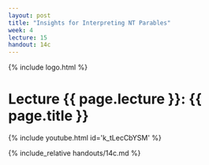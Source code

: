 ```yaml
---
layout: post
title: "Insights for Interpreting NT Parables"
week: 4
lecture: 15
handout: 14c
---
```


{% include logo.html %}

# Lecture {{ page.lecture }}: {{ page.title }}

{% include youtube.html id='k_tLecCbYSM' %}

{% include_relative handouts/14c.md %}
